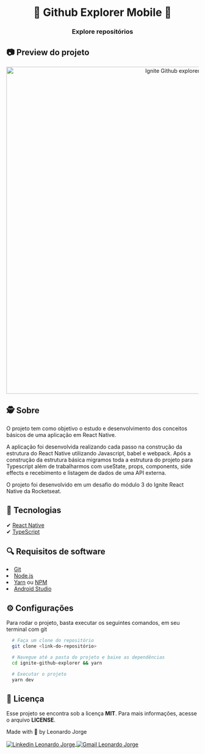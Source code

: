 <h1 align="center">
  📱 Github Explorer Mobile 📱
</h1>

<h3 align="center">
  Explore repositórios
</h3>

## 📷 Preview do projeto

<div align="center">
  <img width="855" alt="Ignite Github explorer" src=".github/banner.mp4"/>
</div>

## 🕵️ Sobre 

O projeto tem como objetivo o estudo e desenvolvimento dos conceitos básicos de uma aplicação em React Native.

A aplicação foi desenvolvida realizando cada passo na construção da estrutura do React Native utilizando Javascript, babel e webpack. Após a construção da estrutura básica migramos toda a estrutura do projeto para Typescript além de trabalharmos com useState, props, components, side effects e recebimento e listagem de dados de uma API externa.

O projeto foi desenvolvido em um desafio do módulo 3 do Ignite React Native da Rocketseat.

## 🚀 Tecnologias

✔ [React Native](https://reactnative.dev/)
<br />
✔ [TypeScript](https://www.typescriptlang.org/)

## 🔍 Requisitos de software

<li><a href="https://git-scm.com">Git</a></li>
<li><a href="https://nodejs.org/en">Node.js</a></li>
<li><a href="https://yarnpkg.com/">Yarn</a> ou <a href="https://www.npmjs.com/">NPM</a></li>
<li><a href="=https://developer.android.com/studio">Android Studio</a></li>

## ⚙ Configurações

Para rodar o projeto, basta executar os seguintes comandos, em seu terminal com git

```bash
  # Faça um clone do repositório
  git clone <link-do-repositório>

  # Navegue até a pasta do projeto e baixe as dependências
  cd ignite-github-explorer && yarn

  # Executar o projeto
  yarn dev
```

## 📝 Licença
Esse projeto se encontra sob a licença <strong>MIT</strong>. Para mais informações, acesse o arquivo <strong>LICENSE</strong>.

<p>Made with 💜 by Leonardo Jorge<p>
<p>
    <a href="https://www.linkedin.com/in/leonardo-jorge-a88a561b6/" target="_blank">
        <img align="center" src="https://img.shields.io/badge/LinkedIn-%230077B5?style=for-the-badge&logo=linkedin&logoColor=white" alt="Linkedin Leonardo Jorge" />
    </a>
    <a href="mailto:leonardoti4437@gmail.com" target="_blank">
        <img align="center" src="https://img.shields.io/badge/Gmail-FF0000?style=for-the-badge&logo=gmail&logoColor=white" alt="Gmail Leonardo Jorge" />
    </a>
</p>
